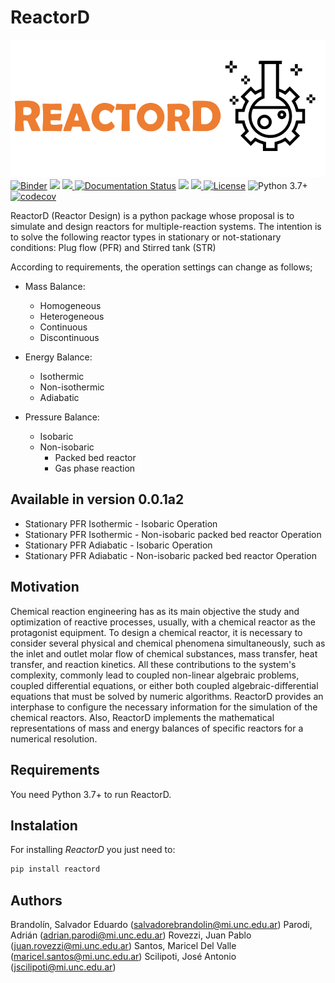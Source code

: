 # ReactorD

![logo](https://raw.githubusercontent.com/SalvadorBrandolin/ReactorD/main/logo.png)  
[![Binder](https://mybinder.org/badge_logo.svg)](https://mybinder.org/v2/gh/SalvadorBrandolin/ReactorD/HEAD)
<a href="https://codeclimate.com/github/SalvadorBrandolin/ReactorD/maintainability"><img src="https://api.codeclimate.com/v1/badges/a864fbe28176d9a5d410/maintainability" /></a>
<a href="https://github.com/SalvadorBrandolin/ReactorD/actions/workflows/ci.yml">
<img src="https://github.com/SalvadorBrandolin/ReactorD/actions/workflows/ci.yml/badge.svg">
</a> 
<a href='https://reactord.readthedocs.io/en/latest/?badge=latest'>
<img src='https://readthedocs.org/projects/reactord/badge/?version=latest'
alt='Documentation Status'/></a> <a href="https://github.com/leliel12/diseno_sci_sfw">
<img src="https://camo.githubusercontent.com/69644832889fa9dfcdb974614129be2fda8e4591989fd713a983a21e7fd8d1ad/68747470733a2f2f696d672e736869656c64732e696f2f62616467652f4469536f6674436f6d7043692d46414d41462d666664613030"></a>
<a href='https://pypi.org/project/reactord/'>
<img src='https://img.shields.io/pypi/v/reactord'>
</a>
[![License](https://img.shields.io/badge/License-MIT-blue.svg)](https://tldrlegal.com/license/mit-license)
![Python 3.7+](https://img.shields.io/badge/python-3.7+-blue.svg)
[![codecov](https://codecov.io/gh/SalvadorBrandolin/ReactorD/branch/main/graph/badge.svg?token=6E0U0F9AYU)](https://codecov.io/gh/SalvadorBrandolin/ReactorD)

ReactorD (Reactor Design) is a python package whose proposal is to simulate and design reactors for multiple-reaction systems. The intention is to solve the following reactor types in stationary or not-stationary conditions: Plug flow (PFR) and Stirred tank (STR) 

According to requirements, the operation settings can change as follows; 

- Mass Balance:
	- Homogeneous
    - Heterogeneous
    - Continuous
    - Discontinuous
    
- Energy Balance:
	- Isothermic
    - Non-isothermic
    - Adiabatic

- Pressure Balance:
	- Isobaric
    - Non-isobaric
      - Packed bed reactor
      - Gas phase reaction


## Available in version 0.0.1a2
- Stationary PFR Isothermic - Isobaric Operation
- Stationary PFR Isothermic - Non-isobaric packed bed reactor Operation
- Stationary PFR Adiabatic  - Isobaric Operation
- Stationary PFR Adiabatic  - Non-isobaric packed bed reactor Operation


## Motivation
Chemical reaction engineering has as its main objective the study and optimization of reactive processes, usually, with a chemical reactor as the protagonist equipment. To design a chemical reactor, it is necessary to consider several physical and chemical phenomena simultaneously, such as the inlet and outlet molar flow of chemical substances, mass transfer, heat transfer, and reaction kinetics. All these contributions to the system's complexity, commonly lead to coupled non-linear algebraic problems, coupled differential equations, or either both coupled algebraic-differential equations that must be solved by numeric algorithms. ReactorD provides an interphase to configure the necessary information for the simulation of the chemical reactors. Also, ReactorD implements the mathematical representations of mass and energy balances of specific reactors for a numerical resolution.

## Requirements
You need Python 3.7+ to run ReactorD.

## Instalation
For installing _ReactorD_ you just need to:

```sh
pip install reactord
```

## Authors
Brandolín, Salvador Eduardo
(<a href=salvadorebrandolin@mi.unc.edu.ar>salvadorebrandolin@mi.unc.edu.ar</a>)
Parodi, Adrián
(<a href=adrian.parodi@mi.unc.edu.ar>adrian.parodi@mi.unc.edu.ar</a>)
Rovezzi, Juan Pablo
(<a href=juan.rovezzi@mi.unc.edu.ar>juan.rovezzi@mi.unc.edu.ar</a>)
Santos, Maricel Del Valle
(<a href=maricel.santos@mi.unc.edu.ar>maricel.santos@mi.unc.edu.ar</a>)
Scilipoti, José Antonio
(<a href=jscilipoti@mi.unc.edu.ar>jscilipoti@mi.unc.edu.ar</a>)














